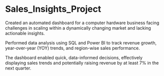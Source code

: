 # Sales_Insights_Project

Created an automated dashboard for a computer hardware business facing challenges in scaling within a dynamically changing market and lacking actionable insights.

Performed data analysis using SQL and Power BI to track revenue growth, year-over-year (YOY) trends, and region-wise sales performance.

The dashboard enabled quick, data-informed decisions, effectively displaying sales trends and potentially raising revenue by at least 7% in the next quarter.
